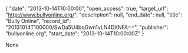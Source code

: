 {
  "date": "2013-10-14T10:00:00", 
  "open_access": true, 
  "target_url": "http://www.bullyonline.org/", 
  "description": null, 
  "end_date": null, 
  "title": "Bully Online", 
  "record_id": "20131014T100000/SwDa5U4bqGwn1vLN4DXNFA==", 
  "publisher": "bullyonline.org", 
  "start_date": "2013-10-14T10:00:00Z"
}

None